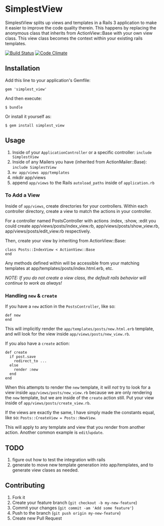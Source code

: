 # SimplestView

SimplestView splits up views and templates in a Rails 3 application to make it easier to improve the code quality therein.
This happens by replacing the anonymous class that inherits from ActionView::Base with your own view class.
This view class becomes the context within your existing rails templates.

[![Build Status](https://travis-ci.org/tpitale/simplest_view.png?branch=master)](https://travis-ci.org/tpitale/simplest_view)
[![Code Climate](https://codeclimate.com/github/tpitale/simplest_view.png)](https://codeclimate.com/github/tpitale/simplest_view)


## Installation

Add this line to your application's Gemfile:

    gem 'simplest_view'

And then execute:

    $ bundle

Or install it yourself as:

    $ gem install simplest_view

## Usage

1. Inside of your `ApplicationController` or a specific controller: `include SimplestView`
2. Inside of any Mailers you have (inherited from ActionMailer::Base): `include SimplestView`
3. `mv app/views app/templates`
4. mkdir app/views
5. append `app/views` to the Rails `autoload_paths` inside of `application.rb`

### To Add a View ###

Inside of `app/views`, create directories for your controllers. Within each controller directory, create a view to match the actions in your controller.

For a controller named PostsController with actions :index, :show, :edit you could create app/views/posts/index_view.rb, app/views/posts/show_view.rb, app/views/posts/edit_view.rb respectively.

Then, create your view by inheriting from ActionView::Base:

```
class Posts::IndexView < ActionView::Base
end
```

Any methods defined within will be accessible from your matching templates at app/templates/posts/index.html.erb, etc.

_NOTE: If you do not create a view class, the default rails behavior will continue to work as always!_

### Handling `new` & `create` ###

If you have a `new` action in the `PostsController`, like so:

```
def new
end
```

This will implicitly render the `app/templates/posts/new.html.erb` template, and will look for the view inside `app/views/posts/new_view.rb`.

If you also have a `create` action:

```
def create
  if post.save
    redirect_to ...
  else
    render :new
  end
end
```

When this attempts to render the `new` template, it will _not_ try to look for a view inside `app/views/posts/new_view.rb` because we are only rendering the `new` template, but we are inside of the `create` action still. Put your view inside of `app/views/posts/create_view.rb`.

If the views are exactly the same, I have simply made the constants equal, like so: `Posts::CreateView = Posts::NewView`.

This will apply to any template and view that you render from another action. Another common example is `edit`/`update`.

## TODO

1. figure out how to test the integration with rails
2. generate to move new template generation into app/templates, and to generate view clases as needed.

## Contributing

1. Fork it
2. Create your feature branch (`git checkout -b my-new-feature`)
3. Commit your changes (`git commit -am 'Add some feature'`)
4. Push to the branch (`git push origin my-new-feature`)
5. Create new Pull Request
